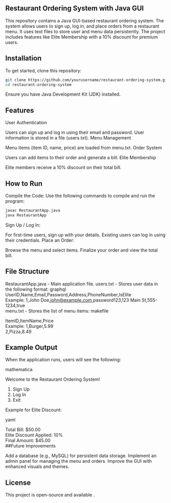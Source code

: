 ## Restaurant Ordering System with Java GUI

This repository contains a Java GUI-based restaurant ordering system. The system allows users to sign up, log in, and place orders from a restaurant menu. It uses text files to store user and menu data persistently. The project includes features like Elite Membership with a 10% discount for premium users.

## Installation

To get started, clone this repository:

``` bash
git clone https://github.com/yourusername/restaurant-ordering-system.git    
cd restaurant-ordering-system
```
Ensure you have Java Development Kit (JDK) installed.

## Features

User Authentication

Users can sign up and log in using their email and password.
User information is stored in a file (users.txt).
Menu Management

Menu items (item ID, name, price) are loaded from menu.txt.
Order System

Users can add items to their order and generate a bill.
Elite Membership

Elite members receive a 10% discount on their total bill.
## How to Run

Compile the Code:
Use the following commands to compile and run the program:

``` bash
javac RestaurantApp.java  
java RestaurantApp
```
Sign Up / Log In:

For first-time users, sign up with your details.
Existing users can log in using their credentials.
Place an Order:

Browse the menu and select items.
Finalize your order and view the total bill.
## File Structure

RestaurantApp.java - Main application file.
users.txt - Stores user data in the following format:
graphql
UserID,Name,Email,Password,Address,PhoneNumber,IsElite  
Example: 1,John Doe,john@example.com,password123,123 Main St,555-1234,true  
menu.txt - Stores the list of menu items:
makefile

ItemID,ItemName,Price  
Example: 1,Burger,5.99  
         2,Pizza,8.49  
## Example Output

When the application runs, users will see the following:

mathematica

Welcome to the Restaurant Ordering System!  

1. Sign Up  
2. Log In  
3. Exit


Example for Elite Discount:

yaml

Total Bill: $50.00  
Elite Discount Applied: 10%  
Final Amount: $45.00  
##Future Improvements

Add a database (e.g., MySQL) for persistent data storage.
Implement an admin panel for managing the menu and orders.
Improve the GUI with enhanced visuals and themes.
## License

This project is open-source and available .
